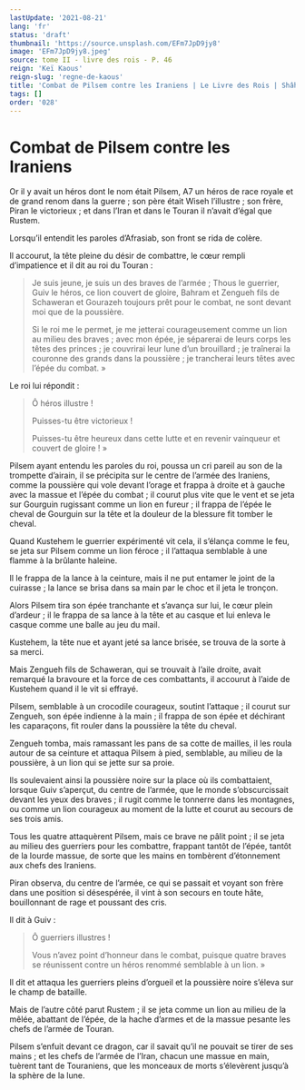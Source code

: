 ```yaml
---
lastUpdate: '2021-08-21'
lang: 'fr'
status: 'draft'
thumbnail: 'https://source.unsplash.com/EFm7JpD9jy8'
image: 'EFm7JpD9jy8.jpeg'
source: tome II - livre des rois - P. 46
reign: 'Keï Kaous'
reign-slug: 'regne-de-kaous'
title: 'Combat de Pilsem contre les Iraniens | Le Livre des Rois | Shâhnâmeh'
tags: []
order: '028'
---
```


<!-- LTeX: language=fr -->

# Combat de Pilsem contre les Iraniens

Or il y avait un héros dont le nom était Pilsem, A7 un héros de race royale et de grand renom dans la guerre ; son père était Wiseh l’illustre ; son frère, Piran le victorieux ; et dans l’Iran et dans le Touran il n’avait d’égal que Rustem.

Lorsqu’il entendit les paroles d’Afrasiab, son front se rida de colère.

Il accourut, la tête pleine du désir de combattre, le cœur rempli d’impatience et il dit au roi du Touran :

> Je suis jeune, je suis un des braves de l’armée ; Thous le guerrier, Guiv le héros, ce lion couvert de gloire, Bahram et Zengueh fils de Schaweran et Gourazeh toujours prêt pour le combat, ne sont devant moi que de la poussière.
>
> Si le roi me le permet, je me jetterai courageusement comme un lion au milieu des braves ; avec mon épée, je séparerai de leurs corps les têtes des princes ; je couvrirai leur lune d’un brouillard ; je traînerai la couronne des grands dans la poussière ; je trancherai leurs têtes avec l’épée du combat. »

Le roi lui répondit :

> Ô héros illustre !
>
> Puisses-tu être victorieux !
>
> Puisses-tu être heureux dans cette lutte et en revenir vainqueur et couvert de gloire ! »

Pilsem ayant entendu les paroles du roi, poussa un cri pareil au son de la trompette d’airain, il se précipita sur le centre de l’armée des Iraniens, comme la poussière qui vole devant l’orage et frappa à droite et à gauche avec la massue et l’épée du combat ; il courut plus vite que le vent et se jeta sur Gourguin rugissant comme un lion en fureur ; il frappa de l’épée le cheval de Gourguin sur la tête et la douleur de la blessure fit tomber le cheval.

Quand Kustehem le guerrier expérimenté vit cela, il s’élança comme le feu, se jeta sur Pilsem comme un lion féroce ; il l’attaqua semblable à une flamme à la brûlante haleine.

Il le frappa de la lance à la ceinture, mais il ne put entamer le joint de la cuirasse ; la lance se brisa dans sa main par le choc et il jeta le tronçon.

Alors Pilsem tira son épée tranchante et s’avança sur lui, le cœur plein d’ardeur ; il le frappa de sa lance à la tête et au casque et lui enleva le casque comme une balle au jeu du mail.

Kustehem, la tête nue et ayant jeté sa lance brisée, se trouva de la sorte à sa merci.

Mais Zengueh fils de Schaweran, qui se trouvait à l’aile droite, avait remarqué la bravoure et la force de ces combattants, il accourut à l’aide de Kustehem quand il le vit si effrayé.

Pilsem, semblable à un crocodile courageux, soutint l’attaque ; il courut sur Zengueh, son épée indienne à la main ; il frappa de son épée et déchirant les caparaçons, fit rouler dans la poussière la tête du cheval.

Zengueh tomba, mais ramassant les pans de sa cotte de mailles, il les roula autour de sa ceinture et attaqua Pilsem à pied, semblable, au milieu de la poussière, à un lion qui se jette sur sa proie.

Ils soulevaient ainsi la poussière noire sur la place où ils combattaient, lorsque Guiv s’aperçut, du centre de l’armée, que le monde s’obscurcissait devant les yeux des braves ; il rugit comme le tonnerre dans les montagnes, ou comme un lion courageux au moment de la lutte et courut au secours de ses trois amis.

Tous les quatre attaquèrent Pilsem, mais ce brave ne pâlit point ; il se jeta au milieu des guerriers pour les combattre, frappant tantôt de l’épée, tantôt de la lourde massue, de sorte que les mains en tombèrent d’étonnement aux chefs des Iraniens.

Piran observa, du centre de l’armée, ce qui se passait et voyant son frère dans une position si désespérée, il vint à son secours en toute hâte, bouillonnant de rage et poussant des cris.

Il dit à Guiv :

> Ô guerriers illustres !
>
> Vous n’avez point d’honneur dans le combat, puisque quatre braves se réunissent contre un héros renommé semblable à un lion. »

Il dit et attaqua les guerriers pleins d’orgueil et la poussière noire s’éleva sur le champ de bataille.

Mais de l’autre côté parut Rustem ; il se jeta comme un lion au milieu de la mêlée, abattant de l’épée, de la hache d’armes et de la massue pesante les chefs de l’armée de Touran.

Pilsem s’enfuit devant ce dragon, car il savait qu’il ne pouvait se tirer de ses mains ; et les chefs de l’armée de l’Iran, chacun une massue en main, tuèrent tant de Touraniens, que les monceaux de morts s’élevèrent jusqu’à la sphère de la lune.
